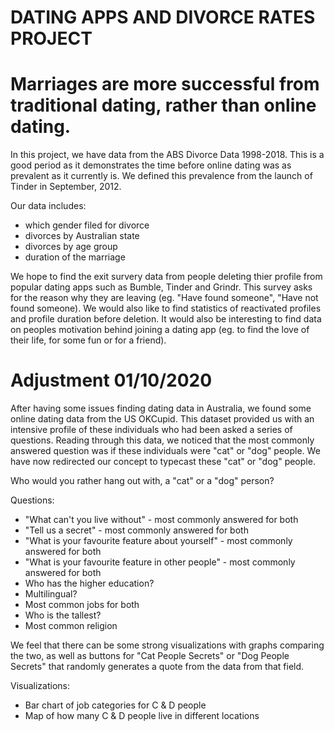 # DATING APPS AND DIVORCE RATES PROJECT

# Marriages are more successful from traditional dating, rather than online dating.

In this project, we have data from the ABS Divorce Data 1998-2018. This is a good period as it demonstrates the time before online dating was as prevalent as it currently is. We defined this prevalence from the launch of Tinder in September, 2012. 

Our data includes: 
- which gender filed for divorce
- divorces by Australian state
- divorces by age group
- duration of the marriage

We hope to find the exit survery data from people deleting thier profile from popular dating apps such as Bumble, Tinder and Grindr. This survey asks for the reason why they are leaving (eg. "Have found someone", "Have not found someone). We would also like to find statistics of reactivated profiles and profile duration before deletion. It would also be interesting to find data on peoples motivation behind joining a dating app (eg. to find the love of their life, for some fun or for a friend). 


# Adjustment 01/10/2020

After having some issues finding dating data in Australia, we found some online dating data from the US OKCupid. This dataset provided us with an intensive profile of these individuals who had been asked a series of questions. Reading through this data, we noticed that the most commonly answered question was if these individuals were "cat" or "dog" people. We have now redirected our concept to typecast these "cat" or "dog" people. 

Who would you rather hang out with, a "cat" or a "dog" person? 

Questions: 
- "What can't you live without" - most commonly answered for both 
- "Tell us a secret" - most commonly answered for both
- "What is your favourite feature about yourself" - most commonly answered for both
- "What is your favourite feature in other people" - most commonly answered for both 
- Who has the higher education? 
- Multilingual?
- Most common jobs for both
- Who is the tallest? 
- Most common religion

We feel that there can be some strong visualizations with graphs comparing the two, as well as buttons for "Cat People Secrets" or "Dog People Secrets" that randomly generates a quote from the data from that field. 

Visualizations:
- Bar chart of job categories for C & D people
- Map of how many C & D people live in different locations

